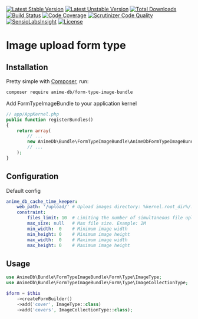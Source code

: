 [![Latest Stable Version](https://poser.pugx.org/anime-db/form-type-image-bundle/v/stable.png)](https://packagist.org/packages/anime-db/form-type-image-bundle)
[![Latest Unstable Version](https://poser.pugx.org/anime-db/form-type-image-bundle/v/unstable.png)](https://packagist.org/packages/anime-db/form-type-image-bundle)
[![Total Downloads](https://poser.pugx.org/anime-db/form-type-image-bundle/downloads)](https://packagist.org/packages/anime-db/form-type-image-bundle)
[![Build Status](https://travis-ci.org/anime-db/form-type-image-bundle.svg?branch=master)](https://travis-ci.org/anime-db/form-type-image-bundle)
[![Code Coverage](https://scrutinizer-ci.com/g/anime-db/form-type-image-bundle/badges/coverage.png?b=master)](https://scrutinizer-ci.com/g/anime-db/form-type-image-bundle/?branch=master)
[![Scrutinizer Code Quality](https://scrutinizer-ci.com/g/anime-db/form-type-image-bundle/badges/quality-score.png?b=master)](https://scrutinizer-ci.com/g/anime-db/form-type-image-bundle/?branch=master)
[![SensioLabsInsight](https://insight.sensiolabs.com/projects/f83dabf8-d5b0-4586-b254-af742df345c6/mini.png)](https://insight.sensiolabs.com/projects/f83dabf8-d5b0-4586-b254-af742df345c6)
[![License](https://poser.pugx.org/anime-db/form-type-image-bundle/license.png)](https://packagist.org/packages/anime-db/form-type-image-bundle)

# Image upload form type

## Installation

Pretty simple with [Composer](http://packagist.org), run:

```sh
composer require anime-db/form-type-image-bundle
```

Add FormTypeImageBundle to your application kernel

```php
// app/AppKernel.php
public function registerBundles()
{
    return array(
        // ...
        new AnimeDb\Bundle\FormTypeImageBundle\AnimeDbFormTypeImageBundle(),
        // ...
    );
}
```

## Configuration

Default config

```yml
anime_db_cache_time_keeper:
    web_path: '/upload/' # Upload images directory: %kernel.root_dir%/../web/upload/
    constraint:
        files_limit: 10  # Limiting the number of simultaneous file upload
        max_size: null   # Max file size. Example: 2M
        min_width:  0    # Minimum image width
        min_height: 0    # Minimum image height
        max_width:  0    # Maximum image width
        max_height: 0    # Maximum image height
```

## Usage

```php
use AnimeDb\Bundle\FormTypeImageBundle\Form\Type\ImageType;
use AnimeDb\Bundle\FormTypeImageBundle\Form\Type\ImageCollectionType;

$form = $this
    ->createFormBuilder()
    ->add('cover', ImageType::class)
    ->add('covers', ImageCollectionType::class);
```
